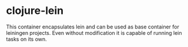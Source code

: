 clojure-lein
============

This container encapsulates lein and can be used as base container for
leiningen projects. Even without modification it is capable of running
lein tasks on its own.
